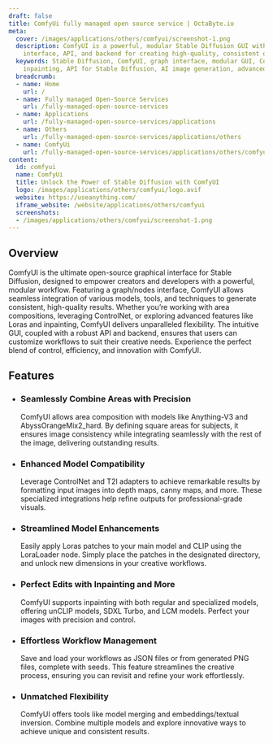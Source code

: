 ```yaml
---
draft: false
title: ComfyUi fully managed open source service | OctaByte.io
meta:
  cover: /images/applications/others/comfyui/screenshot-1.png
  description: ComfyUI is a powerful, modular Stable Diffusion GUI with a graph/nodes
    interface, API, and backend for creating high-quality, consistent outputs.
  keywords: Stable Diffusion, ComfyUI, graph interface, modular GUI, ControlNet, Loras,
    inpainting, API for Stable Diffusion, AI image generation, advanced AI workflows
  breadcrumb:
  - name: Home
    url: /
  - name: Fully managed Open-Source Services
    url: /fully-managed-open-source-services
  - name: Applications
    url: /fully-managed-open-source-services/applications
  - name: Others
    url: /fully-managed-open-source-services/applications/others
  - name: ComfyUi
    url: /fully-managed-open-source-services/applications/others/comfyui
content:
  id: comfyui
  name: ComfyUi
  title: Unlock the Power of Stable Diffusion with ComfyUI
  logo: /images/applications/others/comfyui/logo.avif
  website: https://useanything.com/
  iframe_website: /website/applications/others/comfyui
  screenshots:
  - /images/applications/others/comfyui/screenshot-1.png
---
```


## Overview

ComfyUI is the ultimate open-source graphical interface for Stable Diffusion, designed to empower creators and developers with a powerful, modular workflow. Featuring a graph/nodes interface, ComfyUI allows seamless integration of various models, tools, and techniques to generate consistent, high-quality results. Whether you’re working with area compositions, leveraging ControlNet, or exploring advanced features like Loras and inpainting, ComfyUI delivers unparalleled flexibility. The intuitive GUI, coupled with a robust API and backend, ensures that users can customize workflows to suit their creative needs. Experience the perfect blend of control, efficiency, and innovation with ComfyUI.

## Features

- ### Seamlessly Combine Areas with Precision

  ComfyUI allows area composition with models like Anything-V3 and AbyssOrangeMix2_hard. By defining square areas for subjects, it ensures image consistency while integrating seamlessly with the rest of the image, delivering outstanding results.

- ### Enhanced Model Compatibility

  Leverage ControlNet and T2I adapters to achieve remarkable results by formatting input images into depth maps, canny maps, and more. These specialized integrations help refine outputs for professional-grade visuals.

- ### Streamlined Model Enhancements

  Easily apply Loras patches to your main model and CLIP using the LoraLoader node. Simply place the patches in the designated directory, and unlock new dimensions in your creative workflows.

- ### Perfect Edits with Inpainting and More

  ComfyUI supports inpainting with both regular and specialized models, offering unCLIP models, SDXL Turbo, and LCM models. Perfect your images with precision and control.

- ### Effortless Workflow Management

  Save and load your workflows as JSON files or from generated PNG files, complete with seeds. This feature streamlines the creative process, ensuring you can revisit and refine your work effortlessly.

- ### Unmatched Flexibility

  ComfyUI offers tools like model merging and embeddings/textual inversion. Combine multiple models and explore innovative ways to achieve unique and consistent results.